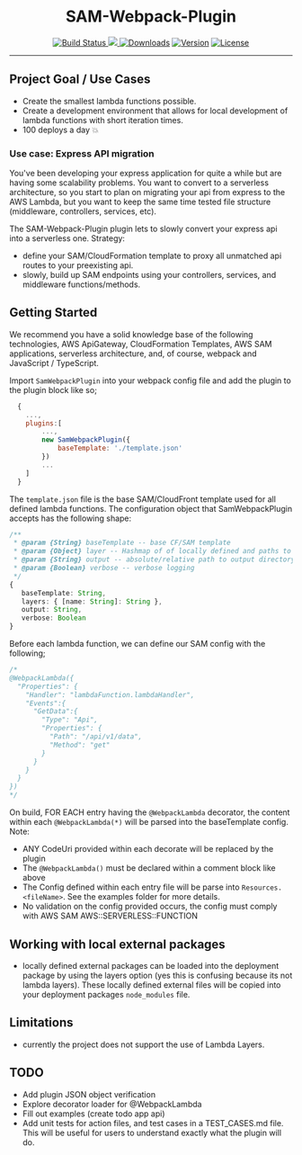 <h1 style="text-align:center"> SAM-Webpack-Plugin</h1>

<p style="text-align:center">
  <a href="https://circleci.com/gh/garrettculos/sam-webpack-plugin/tree/dev">
    <img src="https://circleci.com/gh/GarrettCulos/sam-webpack-plugin.svg?style=shield&circle-token=e22c541987ebae9756fcf4ab3774cf887d20bfa0" alt="Build Status">
  </a>  
  <a href="https://codecov.io/gh/GarrettCulos/sam-webpack-plugin">
    <img src="https://codecov.io/gh/GarrettCulos/sam-webpack-plugin/branch/master/graph/badge.svg" />
  </a>
  <a href="https://www.npmjs.com/package/sam-webpack-plugin"><img src="https://img.shields.io/npm/dt/sam-webpack-plugin.svg" alt="Downloads"></a>
  <a href="https://www.npmjs.com/package/sam-webpack-plugin"><img src="https://img.shields.io/npm/v/sam-webpack-plugin.svg" alt="Version"></a>
  <a href="https://www.npmjs.com/package/sam-webpack-plugin"><img src="https://img.shields.io/npm/l/sam-webpack-plugin.svg" alt="License"></a>
</p>

---

## Project Goal / Use Cases

- Create the smallest lambda functions possible.
- Create a development environment that allows for local development of lambda functions with short iteration times.
- 100 deploys a day :boom:

### Use case: Express API migration

You've been developing your express application for quite a while but are having some scalability problems. You want to convert to a serverless architecture, so you start to plan on migrating your api from express to the AWS Lambda, but you want to keep the same time tested file structure (middleware, controllers, services, etc).

The SAM-Webpack-Plugin plugin lets to slowly convert your express api into a serverless one. Strategy:

- define your SAM/CloudFormation template to proxy all unmatched api routes to your preexisting api.
- slowly, build up SAM endpoints using your controllers, services, and middleware functions/methods.

<!-- ### Use case: Fresh start

Your starting a most exciting project! Building a to-do app. SAM-Webpack-Plugin helps you get thats first production deploy fast but having the deployment tools build into the environment your working in. (see example for sample SAM commands) -->

## Getting Started

We recommend you have a solid knowledge base of the following technologies, AWS ApiGateway, CloudFormation Templates, AWS SAM applications, serverless architecture, and, of course, webpack and JavaScript / TypeScript.

Import `SamWebpackPlugin` into your webpack config file and add the plugin to the plugin block like so;

```js
  {
    ...,
    plugins:[
        ...,
        new SamWebpackPlugin({
            baseTemplate: './template.json'
        })
        ...
    ]
  }
```

The `template.json` file is the base SAM/CloudFront template used for all defined lambda functions. The configuration object that SamWebpackPlugin accepts has the following shape:

```ts
/**
 * @param {String} baseTemplate -- base CF/SAM template
 * @param {Object} layer -- Hashmap of of locally defined and paths to sources
 * @param {String} output -- absolute/relative path to output directory
 * @param {Boolean} verbose -- verbose logging
 */
{
   baseTemplate: String,
   layers: { [name: String]: String },
   output: String,
   verbose: Boolean
}
```

Before each lambda function, we can define our SAM config with the following;

```js
/*
@WebpackLambda({
  "Properties": {
    "Handler": "lambdaFunction.lambdaHandler",
    "Events":{
      "GetData":{
        "Type": "Api",
        "Properties": {
          "Path": "/api/v1/data",
          "Method": "get"
        }
      }
    }
  }
})
*/
```

On build, FOR EACH entry having the `@WebpackLambda` decorator, the content within each `@WebpackLambda(*)` will be parsed into the baseTemplate config. Note:

- ANY CodeUri provided within each decorate will be replaced by the plugin
- The `@WebpackLambda()` must be declared within a comment block like above
- The Config defined within each entry file will be parse into `Resources.<fileName>`. See the examples folder for more details.
- No validation on the config provided occurs, the config must comply with AWS SAM AWS::SERVERLESS::FUNCTION

## Working with local external packages

- locally defined external packages can be loaded into the deployment package by using the layers option (yes this is confusing because its not lambda layers). These locally defined external files will be copied into your deployment packages `node_modules` file.

## Limitations

- currently the project does not support the use of Lambda Layers.

## TODO

- Add plugin JSON object verification
- Explore decorator loader for @WebpackLambda
- Fill out examples (create todo app api)
- Add unit tests for action files, and test cases in a TEST_CASES.md file. This will be useful for users to understand exactly what the plugin will do.
